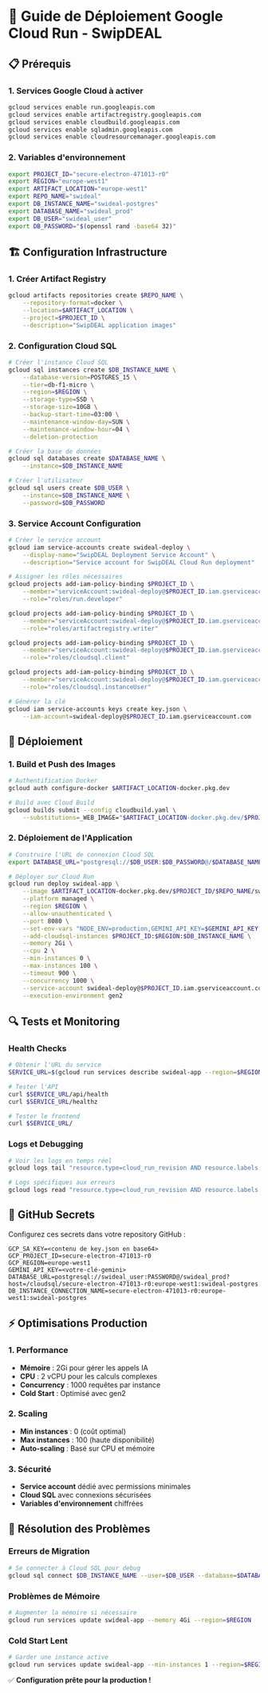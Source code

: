 
# 🚀 Guide de Déploiement Google Cloud Run - SwipDEAL

## 📋 Prérequis

### 1. Services Google Cloud à activer
```bash
gcloud services enable run.googleapis.com
gcloud services enable artifactregistry.googleapis.com
gcloud services enable cloudbuild.googleapis.com
gcloud services enable sqladmin.googleapis.com
gcloud services enable cloudresourcemanager.googleapis.com
```

### 2. Variables d'environnement
```bash
export PROJECT_ID="secure-electron-471013-r0"
export REGION="europe-west1"
export ARTIFACT_LOCATION="europe-west1"
export REPO_NAME="swideal"
export DB_INSTANCE_NAME="swideal-postgres"
export DATABASE_NAME="swideal_prod"
export DB_USER="swideal_user"
export DB_PASSWORD="$(openssl rand -base64 32)"
```

## 🏗️ Configuration Infrastructure

### 1. Créer Artifact Registry
```bash
gcloud artifacts repositories create $REPO_NAME \
    --repository-format=docker \
    --location=$ARTIFACT_LOCATION \
    --project=$PROJECT_ID \
    --description="SwipDEAL application images"
```

### 2. Configuration Cloud SQL
```bash
# Créer l'instance Cloud SQL
gcloud sql instances create $DB_INSTANCE_NAME \
    --database-version=POSTGRES_15 \
    --tier=db-f1-micro \
    --region=$REGION \
    --storage-type=SSD \
    --storage-size=10GB \
    --backup-start-time=03:00 \
    --maintenance-window-day=SUN \
    --maintenance-window-hour=04 \
    --deletion-protection

# Créer la base de données
gcloud sql databases create $DATABASE_NAME \
    --instance=$DB_INSTANCE_NAME

# Créer l'utilisateur
gcloud sql users create $DB_USER \
    --instance=$DB_INSTANCE_NAME \
    --password=$DB_PASSWORD
```

### 3. Service Account Configuration
```bash
# Créer le service account
gcloud iam service-accounts create swideal-deploy \
    --display-name="SwipDEAL Deployment Service Account" \
    --description="Service account for SwipDEAL Cloud Run deployment"

# Assigner les rôles nécessaires
gcloud projects add-iam-policy-binding $PROJECT_ID \
    --member="serviceAccount:swideal-deploy@$PROJECT_ID.iam.gserviceaccount.com" \
    --role="roles/run.developer"

gcloud projects add-iam-policy-binding $PROJECT_ID \
    --member="serviceAccount:swideal-deploy@$PROJECT_ID.iam.gserviceaccount.com" \
    --role="roles/artifactregistry.writer"

gcloud projects add-iam-policy-binding $PROJECT_ID \
    --member="serviceAccount:swideal-deploy@$PROJECT_ID.iam.gserviceaccount.com" \
    --role="roles/cloudsql.client"

gcloud projects add-iam-policy-binding $PROJECT_ID \
    --member="serviceAccount:swideal-deploy@$PROJECT_ID.iam.gserviceaccount.com" \
    --role="roles/cloudsql.instanceUser"

# Générer la clé
gcloud iam service-accounts keys create key.json \
    --iam-account=swideal-deploy@$PROJECT_ID.iam.gserviceaccount.com
```

## 🚀 Déploiement

### 1. Build et Push des Images
```bash
# Authentification Docker
gcloud auth configure-docker $ARTIFACT_LOCATION-docker.pkg.dev

# Build avec Cloud Build
gcloud builds submit --config cloudbuild.yaml \
    --substitutions=_WEB_IMAGE="$ARTIFACT_LOCATION-docker.pkg.dev/$PROJECT_ID/$REPO_NAME/swideal-web:latest",_API_IMAGE="$ARTIFACT_LOCATION-docker.pkg.dev/$PROJECT_ID/$REPO_NAME/swideal-api:latest"
```

### 2. Déploiement de l'Application
```bash
# Construire l'URL de connexion Cloud SQL
export DATABASE_URL="postgresql://$DB_USER:$DB_PASSWORD@/$DATABASE_NAME?host=/cloudsql/$PROJECT_ID:$REGION:$DB_INSTANCE_NAME"

# Déployer sur Cloud Run
gcloud run deploy swideal-app \
    --image $ARTIFACT_LOCATION-docker.pkg.dev/$PROJECT_ID/$REPO_NAME/swideal-api:latest \
    --platform managed \
    --region $REGION \
    --allow-unauthenticated \
    --port 8080 \
    --set-env-vars "NODE_ENV=production,GEMINI_API_KEY=$GEMINI_API_KEY,DATABASE_URL=$DATABASE_URL" \
    --add-cloudsql-instances $PROJECT_ID:$REGION:$DB_INSTANCE_NAME \
    --memory 2Gi \
    --cpu 2 \
    --min-instances 0 \
    --max-instances 100 \
    --timeout 900 \
    --concurrency 1000 \
    --service-account swideal-deploy@$PROJECT_ID.iam.gserviceaccount.com \
    --execution-environment gen2
```

## 🔍 Tests et Monitoring

### Health Checks
```bash
# Obtenir l'URL du service
SERVICE_URL=$(gcloud run services describe swideal-app --region=$REGION --format="value(status.url)")

# Tester l'API
curl $SERVICE_URL/api/health
curl $SERVICE_URL/healthz

# Tester le frontend
curl $SERVICE_URL/
```

### Logs et Debugging
```bash
# Voir les logs en temps réel
gcloud logs tail "resource.type=cloud_run_revision AND resource.labels.service_name=swideal-app" --location=$REGION

# Logs spécifiques aux erreurs
gcloud logs read "resource.type=cloud_run_revision AND resource.labels.service_name=swideal-app AND severity>=ERROR" --limit=50
```

## 🔐 GitHub Secrets

Configurez ces secrets dans votre repository GitHub :

```
GCP_SA_KEY=<contenu de key.json en base64>
GCP_PROJECT_ID=secure-electron-471013-r0
GCP_REGION=europe-west1
GEMINI_API_KEY=<votre-clé-gemini>
DATABASE_URL=postgresql://swideal_user:PASSWORD@/swideal_prod?host=/cloudsql/secure-electron-471013-r0:europe-west1:swideal-postgres
DB_INSTANCE_CONNECTION_NAME=secure-electron-471013-r0:europe-west1:swideal-postgres
```

## ⚡ Optimisations Production

### 1. Performance
- **Mémoire** : 2Gi pour gérer les appels IA
- **CPU** : 2 vCPU pour les calculs complexes
- **Concurrency** : 1000 requêtes par instance
- **Cold Start** : Optimisé avec gen2

### 2. Scaling
- **Min instances** : 0 (coût optimal)
- **Max instances** : 100 (haute disponibilité)
- **Auto-scaling** : Basé sur CPU et mémoire

### 3. Sécurité
- **Service account** dédié avec permissions minimales
- **Cloud SQL** avec connexions sécurisées
- **Variables d'environnement** chiffrées

## 🐛 Résolution des Problèmes

### Erreurs de Migration
```bash
# Se connecter à Cloud SQL pour debug
gcloud sql connect $DB_INSTANCE_NAME --user=$DB_USER --database=$DATABASE_NAME
```

### Problèmes de Mémoire
```bash
# Augmenter la mémoire si nécessaire
gcloud run services update swideal-app --memory 4Gi --region=$REGION
```

### Cold Start Lent
```bash
# Garder une instance active
gcloud run services update swideal-app --min-instances 1 --region=$REGION
```

✅ **Configuration prête pour la production !**
